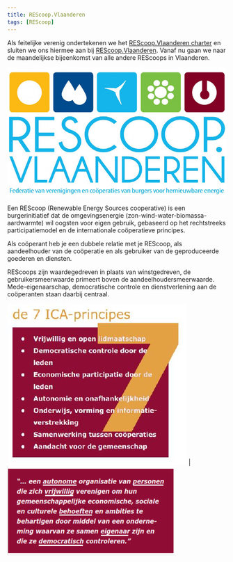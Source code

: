 ```yaml
---
title: REScoop.Vlaanderen
tags: [REScoop]
---
```


Als feitelijke verenig ondertekenen we het [REScoop.Vlaanderen
charter][REScoop.Vlaanderen charter] en sluiten we ons hiermee aan bij
[REScoop.Vlaanderen][REScoop.Vlaanderen]. Vanaf nu gaan we naar de maandelijkse
bijeenkomst van alle andere REScoops in Vlaanderen.

![logo REScoop.Vlaanderen](/assets/images/Logo_REScoop_Vlaanderen.jpg)

Een REScoop (Renewable Energy Sources cooperative) is een burgerinitiatief dat
de omgevingsenergie (zon-wind-water-biomassa-aardwarmte) wil oogsten voor eigen
gebruik, gebaseerd op het rechtstreeks participatiemodel en de internationale
coöperatieve principes.

Als coöperant heb je een dubbele relatie met je REScoop, als aandeelhouder van
de coöperatie en als gebruiker van de geproduceerde goederen en diensten.

REScoops zijn waardegedreven in plaats van winstgedreven, de
gebruikersmeerwaarde primeert boven de aandeelhoudersmeerwaarde.
Mede-eigenaarschap, democratische controle en dienstverlening aan de
coöperanten staan daarbij centraal.

![7 ica-principes REScoop.Vlaanderen](/assets/images/7_ica-principes_rescoop_vlaanderen.jpg) | ![principes REScoop.Vlaanderen](/assets/images/principes_rescoop_vlaanderen.png)

[REScoop.Vlaanderen charter]: https://www.rescoopv.be/charter
[REScoop.Vlaanderen]: https://www.rescoopv.be
